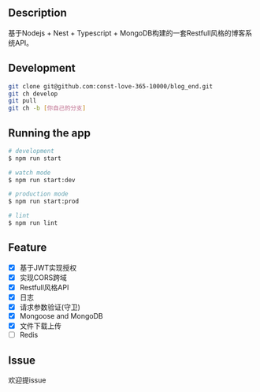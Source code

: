 ## Description

基于Nodejs + Nest + Typescript + MongoDB构建的一套Restfull风格的博客系统API。

## Development

```bash
git clone git@github.com:const-love-365-10000/blog_end.git
git ch develop
git pull
git ch -b [你自己的分支]
```

## Running the app

```bash
# development
$ npm run start

# watch mode
$ npm run start:dev

# production mode
$ npm run start:prod

# lint
$ npm run lint
```

## Feature

- [x] 基于JWT实现授权
- [x] 实现CORS跨域
- [x] Restfull风格API
- [x] 日志
- [x] 请求参数验证(守卫)
- [x] Mongoose and MongoDB
- [x] 文件下载上传
- [ ] Redis

## Issue

欢迎提issue
